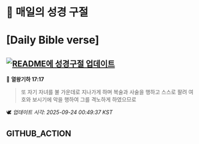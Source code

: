 # 🙏 매일의 성경 구절
# [Daily Bible verse]
## [![README에 성경구절 업데이트](https://github.com/DONGSUKA/first_test/actions/workflows/update-readme-bible.yml/badge.svg)](https://github.com/DONGSUKA/first_test/actions/workflows/update-readme-bible.yml)
<!-- START_BIBLE_VERSE -->
📖 **열왕기하 17:17**
> 또 자기 자녀를 불 가운데로 지나가게 하며 복술과 사술을 행하고 스스로 팔려 여호와 보시기에 악을 행하여 그를 격노하게 하였으므로

🕊️ _업데이트 시각: 2025-09-24 00:49:37 KST_
  <!-- END_BIBLE_VERSE -->
## GITHUB_ACTION

